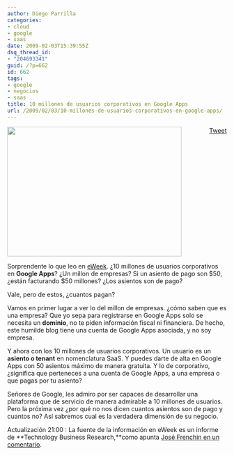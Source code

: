 ```yaml
---
author: Diego Parrilla
categories:
- cloud
- google
- saas
date: 2009-02-03T15:39:55Z
dsq_thread_id:
- "204693341"
guid: /?p=662
id: 662
tags:
- google
- negocios
- saas
title: 10 millones de usuarios corporativos en Google Apps
url: /2009/02/03/10-millones-de-usuarios-corporativos-en-google-apps/
---
```


<div style="float: right; margin-left: 10px;">
  <a href="https://twitter.com/share" class="twitter-share-button" data-via="nubeblog" data-hashtags="google,negocios,saas" data-count="vertical" data-url="/2009/02/03/10-millones-de-usuarios-corporativos-en-google-apps/">Tweet</a>
</div>

[<img class="aligncenter size-full wp-image-586" title="google-apps-logo" src="/wp-content/uploads/google-apps-logo.jpg" alt="" width="400" height="298" srcset="/wp-content/uploads/google-apps-logo.jpg 400w, /wp-content/uploads/google-apps-logo-300x223.jpg 300w" sizes="(max-width: 400px) 100vw, 400px" />](/wp-content/uploads/google-apps-logo.jpg)

Sorprendente lo que leo en [eWeek](http://www.eweekeurope.es/noticias/google-apps-ya-cuenta-con-10-millones-de-usuarios-corporativos-492). ¿10 millones de usuarios corporativos en **Google Apps**? ¿Un millon de empresas? Si un asiento de pago son $50, ¿están facturando $50 millones? ¿Los asientos son de pago?

Vale, pero de estos, ¿cuantos pagan?

Vamos en primer lugar a ver lo del millon de empresas. ¿cómo saben que es una empresa? Que yo sepa para registrarse en Google Apps solo se necesita un **dominio**, no te piden información fiscal ni financiera. De hecho, este humilde blog tiene una cuenta de Google Apps asociada, y no soy empresa.

Y ahora con los 10 millones de usuarios corporativos. Un usuario es un **asiento o tenant** en nomenclatura SaaS. Y puedes darte de alta en Google Apps con 50 asientos máximo de manera gratuita. Y lo de corporativo, ¿significa que perteneces a una cuenta de Google Apps, a una empresa o que pagas por tu asiento?

Señores de Google, les admiro por ser capaces de desarrollar una plataforma que de servicio de manera admirable a 10 millones de usuarios. Pero la próxima vez ¿por qué no nos dicen cuantos asientos son de pago y cuantos no? Así sabremos cual es la verdadera dimensión de su negocio.

Actualización 21:00 : La fuente de la información en eWeek es un informe de **Technology Business Research,**como apunta [José Frenchin en un comentario](/2009/02/03/10-millones-de-usuarios-corporativos-en-google-apps/#comment-458).
